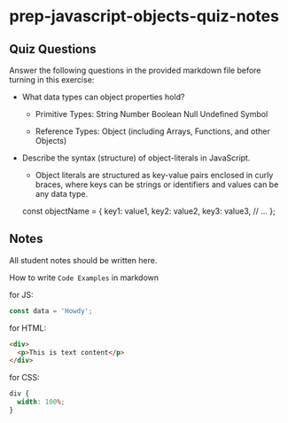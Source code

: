 # prep-javascript-objects-quiz-notes

## Quiz Questions

Answer the following questions in the provided markdown file before turning in this exercise:

- What data types can object properties hold?

  - Primitive Types:
    String
    Number
    Boolean
    Null
    Undefined
    Symbol

  - Reference Types:
    Object (including Arrays, Functions, and other Objects)

- Describe the syntax (structure) of object-literals in JavaScript.

  - Object literals are structured as key-value pairs enclosed in curly braces,
    where keys can be strings or identifiers and values can be any data type.

  const objectName = {
  key1: value1,
  key2: value2,
  key3: value3,
  // ...
  };

## Notes

All student notes should be written here.

How to write `Code Examples` in markdown

for JS:

```javascript
const data = 'Howdy';
```

for HTML:

```html
<div>
  <p>This is text content</p>
</div>
```

for CSS:

```css
div {
  width: 100%;
}
```
